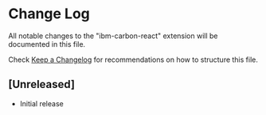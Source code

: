# Change Log

All notable changes to the "ibm-carbon-react" extension will be documented in this file.

Check [Keep a Changelog](http://keepachangelog.com/) for recommendations on how to structure this file.

## [Unreleased]

- Initial release